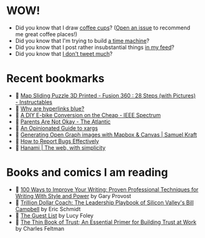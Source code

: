 # WOW!

- Did you know that I draw [coffee cups](https://papercups.mamuso.net/)? ([Open an issue](https://github.com/mamuso/papercups/issues) to recommend me great coffee places!)
- Did you know that I'm trying to build [a time machine](https://github.com/mamuso/fluxcapacitor)?
- Did you know that I post rather insubstantial things [in my feed](https://feed.mamuso.net/)?
- Did you know that [I don't tweet much](https://twitter.com/mamuso)?

# Recent bookmarks

- 👀 [Map Sliding Puzzle 3D Printed - Fusion 360 : 28 Steps (with Pictures) - Instructables](https://www.instructables.com/Map-Sliding-Puzzle-3D-Printed/)
- 👀 [Why are hyperlinks blue?](https://blog.mozilla.org/en/internet-culture/deep-dives/why-are-hyperlinks-blue/)
- 👀 [A DIY E-bike Conversion on the Cheap - IEEE Spectrum](https://spectrum.ieee.org/electric-bike)
- 👀 [Parents Are Not Okay - The Atlantic](https://www.theatlantic.com/ideas/archive/2021/08/parents-are-not-okay/619859/)
- 👀 [An Opinionated Guide to xargs](https://www.oilshell.org/blog/2021/08/xargs.html)
- 👀 [Generating Open Graph images with Mapbox & Canvas | Samuel Kraft](https://samuelkraft.com/blog/mapbox-static-image-api)
- 👀 [How to Report Bugs Effectively](https://www.chiark.greenend.org.uk/~sgtatham/bugs.html)
- 👀 [Hanami | The web, with simplicity](https://hanamirb.org/)


# Books and comics I am reading

- 📘 [100 Ways to Improve Your Writing: Proven Professional Techniques for Writing With Style and Power](https://www.goodreads.com/book/show/43229424) by Gary Provost
- 📘 [Trillion Dollar Coach: The Leadership Playbook of Silicon Valley's Bill Campbell](https://www.goodreads.com/book/show/42764751) by Eric Schmidt
- 📘 [The Guest List](https://www.goodreads.com/book/show/52656911) by Lucy Foley
- 📘 [The Thin Book of Trust; An Essential Primer for Building Trust at Work](https://www.goodreads.com/book/show/8245275) by Charles Feltman

